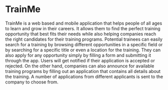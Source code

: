 # TrainMe
TrainMe is a web based and mobile application that helps people of all ages to learn and grow in their careers.  It allows them to find the perfect training opportunity that best fits their needs while also helping companies reach the right candidates for their training programs.   Potential trainees can easily search for a training by browsing different opportunities in a specific field or by searching for a specific title or even a location for the training. They can also apply for any opportunity simply by filling a form and submitting it through the app.  Users will get notified if their application is accepted or rejected.   On the other hand, companies can also announce for available training programs by filling out an application that contains all details about the training. A number of applications from different applicants is sent to the company to choose from.
